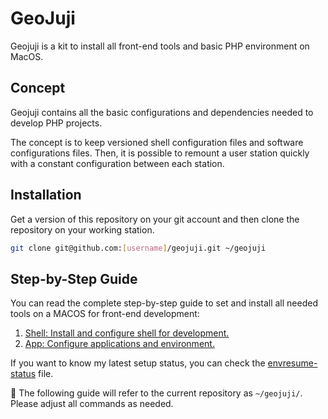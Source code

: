 # GeoJuji

Geojuji is a kit to install all front-end tools and basic PHP environment on MacOS.


## Concept

Geojuji contains all the basic configurations and dependencies needed to develop PHP projects.

The concept is to keep versioned shell configuration files and software configurations files. Then, it is possible to remount a user station quickly with a constant configuration between each station.


## Installation

Get a version of this repository on your git account and then clone the repository on your working station.

```bash
git clone git@github.com:[username]/geojuji.git ~/geojuji
```


## Step-by-Step Guide

You can read the complete step-by-step guide to set and install all needed tools on a MACOS for front-end development:

1. [Shell: Install and configure shell for development.](./docs/shell.md)
2. [App: Configure applications and environment.](./docs/app.md)

If you want to know my latest setup status, you can check the [envresume-status](./docs/envresume-status.md) file.

:notebook: The following guide will refer to the current repository as `~/geojuji/`. Please adjust all commands as needed.
